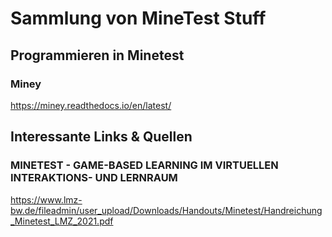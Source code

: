 # Sammlung von MineTest Stuff

## Programmieren in Minetest

### Miney
https://miney.readthedocs.io/en/latest/


## Interessante Links & Quellen
### MINETEST - GAME-BASED LEARNING IM VIRTUELLEN INTERAKTIONS- UND LERNRAUM
https://www.lmz-bw.de/fileadmin/user_upload/Downloads/Handouts/Minetest/Handreichung_Minetest_LMZ_2021.pdf
